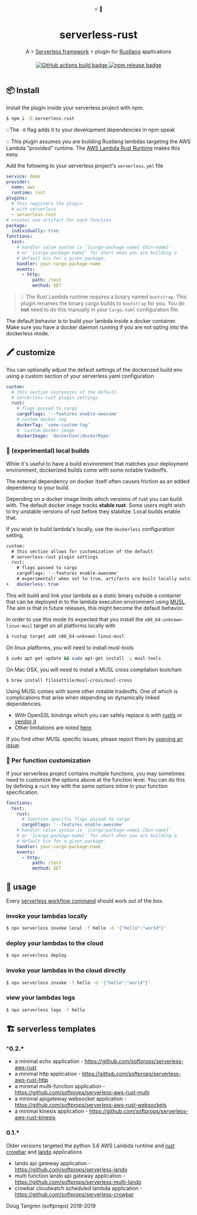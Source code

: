 <div align="center">
   ⚡ 🦀
</div>

<h1 align="center">
  serverless-rust
</h1>

<p align="center">
   A ⚡ <a href="https://www.serverless.com/framework/docs/">Serverless framework</a> ⚡ plugin for <a href="https://www.rust-lang.org/">Rustlang</a> applications
</p>

<div align="center">
  <a href="https://github.com/softprops/serverless-rust/actions">
    <img alt="GitHub actions build badge" src="https://github.com/softprops/serverless-rust/workflows/Main/badge.svg"/>
  </a>
  <a href="https://www.npmjs.com/package/serverless-rust">
    <img alt="npm release badge" src="https://img.shields.io/npm/v/serverless-rust.svg"/>
  </a>
</div>

<br />

## 📦 Install

Install the plugin inside your serverless project with npm.

```sh
$ npm i -D serverless-rust
```
💡The `-D` flag adds it to your development dependencies in npm speak

💡 This plugin assumes you are building Rustlang lambdas targeting the AWS Lambda "provided" runtime. The [AWS Lambda Rust Runtime](https://github.com/awslabs/aws-lambda-rust-runtime) makes this easy.

Add the following to your serverless project's `serverless.yml` file

```yaml
service: demo
provider:
  name: aws
  runtime: rust
plugins:
  # this registers the plugin
  # with serverless
  - serverless-rust
# creates one artifact for each function
package:
  individually: true
functions:
  test:
    # handler value syntax is `{cargo-package-name}.{bin-name}`
    # or `{cargo-package-name}` for short when you are building a
    # default bin for a given package.
    handler: your-cargo-package-name
    events:
      - http:
          path: /test
          method: GET
```

> 💡 The Rust Lambda runtime requires a binary named `bootstrap`. This plugin renames the binary cargo builds to `bootstrap` for you. You do **not** need to do this manually in your `Cargo.toml` configuration file.

The default behavior is to build your lambda inside a docker container. Make sure you have a docker daemon running if you are not opting into the dockerless mode.

## 🖍️ customize

You can optionally adjust the default settings of the dockerized build env using
a custom section of your serverless.yaml configuration

```yaml
custom:
  # this section customizes of the default
  # serverless-rust plugin settings
  rust:
    # flags passed to cargo
    cargoFlags: '--features enable-awesome'
    # custom docker tag
    dockerTag: 'some-custom-tag'
    #  custom docker image
    dockerImage: 'dockerUser/dockerRepo'
```

### 🥼 (experimental) local builds

While it's useful to have a build environment that matches your deployment
environment, dockerized builds come with some notable tradeoffs.

The external dependency on docker itself often causes friction as an added dependency to your build.

Depending on a docker image limits which versions of rust you can build with. The default docker image tracks **stable rust**. Some users might wish to try unstable versions of rust before they stabilize. Local builds enable that.

If you wish to build lambda's locally, use the `dockerless` configuration setting. 

```diff
custom:
  # this section allows for customization of the default
  # serverless-rust plugin settings
  rust:
    # flags passed to cargo
    cargoFlags: '--features enable-awesome'
    # experimental! when set to true, artifacts are built locally outside of docker
+   dockerless: true
```

This will build and link your lambda as a static binary outside a container that can be deployed in to the lambda execution environment using [MUSL](https://doc.rust-lang.org/edition-guide/rust-2018/platform-and-target-support/musl-support-for-fully-static-binaries.html). The aim is that in future releases, this might become the default behavior.

In order to use this mode its expected that you install the `x86_64-unknown-linux-musl` target on all platforms locally with

```sh
$ rustup target add x86_64-unknown-linux-musl
```

On linux platforms, you will need to install musl-tools

```sh
$ sudo apt-get update && sudo apt-get install -y musl-tools
```

On Mac OSX, you will need to install a MUSL cross compilation toolchain

```sh
$ brew install filosottile/musl-cross/musl-cross
```

Using MUSL comes with some other notable tradeoffs. One of which is complications that arise when depending on dynamically linked dependencies.

* With OpenSSL bindings which you can safely replace is with [rustls](https://github.com/ctz/rustls) or [vendor it](https://docs.rs/openssl/0.10.29/openssl/#vendored)
* Other limitations are noted [here](https://github.com/KodrAus/rust-cross-compile#limitations).

If you find other MUSL specific issues, please report them by [opening an issue](https://github.com/softprops/serverless-rust/issues/new?template=bug_report.md).

### 🎨 Per function customization

If your serverless project contains multiple functions, you may sometimes
need to customize the options above at the function level. You can do this
by defining a `rust` key with the same options inline in your function
specification.

```yaml
functions:
  test:
    rust:
      # function specific flags passed to cargo
      cargoFlags: '--features enable-awesome'
    # handler value syntax is `{cargo-package-name}.{bin-name}`
    # or `{cargo-package-name}` for short when you are building a
    # default bin for a given package.
    handler: your-cargo-package-name
    events:
      - http:
          path: /test
          method: GET
```

## 🤸 usage

Every [serverless workflow command](https://serverless.com/framework/docs/providers/aws/guide/workflow/) should work out of the box.

### invoke your lambdas locally

```sh
$ npx serverless invoke local -f hello -d '{"hello":"world"}'
```

### deploy your lambdas to the cloud

```sh
$ npx serverless deploy
```

### invoke your lambdas in the cloud directly

```sh
$ npx serverless invoke -f hello -d '{"hello":"world"}'
```

### view your lambdas logs

```sh
$ npx serverless logs -f hello
```

## 🏗️ serverless templates

### ^0.2.*

* a minimal echo application - https://github.com/softprops/serverless-aws-rust
* a minimal http application - https://github.com/softprops/serverless-aws-rust-http
* a minimal multi-function application - https://github.com/softprops/serverless-aws-rust-multi
* a minimal apigateway websocket application - https://github.com/softprops/serverless-aws-rust-websockets
* a minimal kinesis application - https://github.com/softprops/serverless-aws-rust-kinesis

### 0.1.*

Older versions targeted the python 3.6 AWS Lambda runtime and [rust crowbar](https://github.com/ilianaw/rust-crowbar) and [lando](https://github.com/softprops/lando) applications

* lando api gateway application - https://github.com/softprops/serverless-lando
* multi function lando api gateway application - https://github.com/softprops/serverless-multi-lando
* crowbar cloudwatch scheduled lambda application - https://github.com/softprops/serverless-crowbar

Doug Tangren (softprops) 2018-2019
